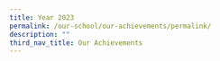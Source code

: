 ```yaml
---
title: Year 2023
permalink: /our-school/our-achievements/permalink/
description: ""
third_nav_title: Our Achievements
---
```

